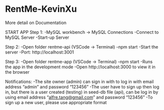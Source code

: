 # RentMe-KevinXu
More detail on Documentation

START APP
Step 1:
-MySQL workbench -> MySQL Connections
-Connect to MySQL Server
-Start-up Server

Step 2: 
-Open folder rentme-api (VSCode -> Terminal)
-npm start
-Start the server
-Port: http://localhost:3001

Step 3:
-Open folder rentme-app (VSCode -> Terminal)
-npm start
-Runs the app in the development mode
-Open http://localhost:3000 to view it in the browser

Notifications:
-The site owner (admin) can sign in with to log in with email address “admin” and password “123456”
-The user have to sign up then log in, but there is a user created (testing) in seed-db file (api), can be log in by using email address “alfre.tang@gmail.com” and password “123456”
-To sign up a new user, please use appropriate format 

